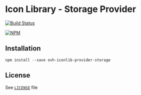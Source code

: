 # Icon Library - Storage Provider

[![Build Status](https://travis-ci.org/ovh-ux/ovh-iconlib-provider-storage.svg?branch=master)](https://travis-ci.org/ovh-ux/ovh-iconlib-provider-storage)

[![NPM](https://nodei.co/npm/ovh-iconlib-provider-storage.png)](https://nodei.co/npm/ovh-iconlib-provider-storage/)

## Installation

```
npm install --save ovh-iconlib-provider-storage
```

## License

See [`LICENSE`](LICENSE) file
